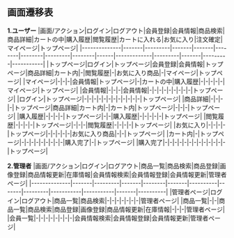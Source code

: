 ## 画面遷移表

**1.ユーザー**
|画面/アクション|ログイン|ログアウト|会員登録|会員情報|商品検索|商品詳細|カートの中|購入履歴|閲覧履歴|カートに入れる|お気に入り|注文確定|マイページ|トップページ|
|--------------|-------|---------|-------|-------|--------|--------|---------|--------|------|-------------|---------|-------|---------|-----------|
|トップページ|ログイン|トップページ|会員登録|会員情報|トップページ|商品詳細|カート内|-|閲覧履歴|-|お気に入り商品|-|マイページ|トップページ|
|マイページ|-|-|-|会員情報|トップページ|-|カートの中|購入履歴|-|-|-|-|-|マイページ|トップページ|
|会員情報|-|-|-|会員情報|-|-|-|-|-|-|-|-|-|トップページ|
|ログイン|トップページ|-|-|-|-|-|-|-|-|-|-|-|-|トップページ|
|商品詳細|-|-|-|-|トップページ|商品詳細|カート内|-|カート内|トップページ|-|-|-|トップページ|
|購入履歴|-|-|-|-|トップページ|-|-|購入履歴|-|-|-|-|-|トップページ|
|閲覧履歴|-|-|-|-|トップページ|-|-|-|閲覧履歴|-|-|-|-|トップページ|
|お気に入り|-|-|-|-|トップページ|-|-|-|-|-|お気に入り商品|-|-|トップページ|
|カート内|-|トップページ|-|-|-|-|-|-|-|-|-|購入完了|-|トップページ|
|購入完了|-|-|-|-|-|-|-|-|-|-|-|-|-|トップページ|

**2.管理者**
|画面/アクション|ログイン|ログアウト|商品一覧|商品検索|商品登録|画像登録|商品情報更新|在庫情報|会員情報検索|会員情報登録|会員情報更新|管理者ページ|
|--------------|-------|---------|-------|--------|-------|----------|-------|---------|-----------|-----------|-------|----------|
|管理者ページ|ログイン|ログアウト|商品一覧|商品検索|-|-|-|-|-|-|-|管理者ページ|
|商品一覧|-|-|商品一覧|商品検索|商品登録|画像登録|商品情報更新|在庫情報|-|-|-|管理者ページ|
|会員一覧|-|-|-|-|-|-|-|-|会員情報検索|会員情報登録|会員情報更新|管理者ページ|
